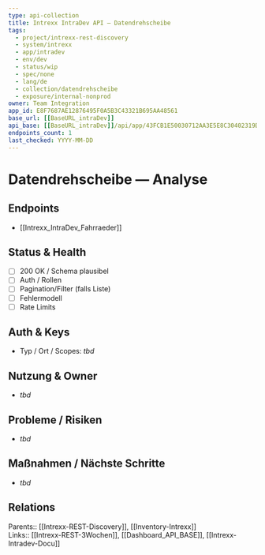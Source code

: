 ```yaml
---
type: api-collection
title: Intrexx IntraDev API — Datendrehscheibe
tags:
  - project/intrexx-rest-discovery
  - system/intrexx
  - app/intradev
  - env/dev
  - status/wip
  - spec/none
  - lang/de
  - collection/datendrehscheibe
  - exposure/internal-nonprod
owner: Team Integration
app_id: E8F7687AE12876495F0A5B3C43321B695AA48561
base_url: [[BaseURL_intraDev]]
api_base: [[BaseURL_intraDev]]/api/app/43FCB1E50030712AA3E5E8C30402319D1ED66995/fahrraeder
endpoints_count: 1
last_checked: YYYY-MM-DD
---
```


# Datendrehscheibe — Analyse

## Endpoints
- [[Intrexx_IntraDev_Fahrraeder]]

## Status & Health
- [ ] 200 OK / Schema plausibel
- [ ] Auth / Rollen
- [ ] Pagination/Filter (falls Liste)
- [ ] Fehlermodell
- [ ] Rate Limits

## Auth & Keys
- Typ / Ort / Scopes: _tbd_

## Nutzung & Owner
- _tbd_

## Probleme / Risiken
- _tbd_

## Maßnahmen / Nächste Schritte
- _tbd_

## Relations
Parents:: [[Intrexx-REST-Discovery]], [[Inventory-Intrexx]]  
Links:: [[Intrexx-REST-3Wochen]], [[Dashboard_API_BASE]], [[Intrexx-Intradev-Docu]]
